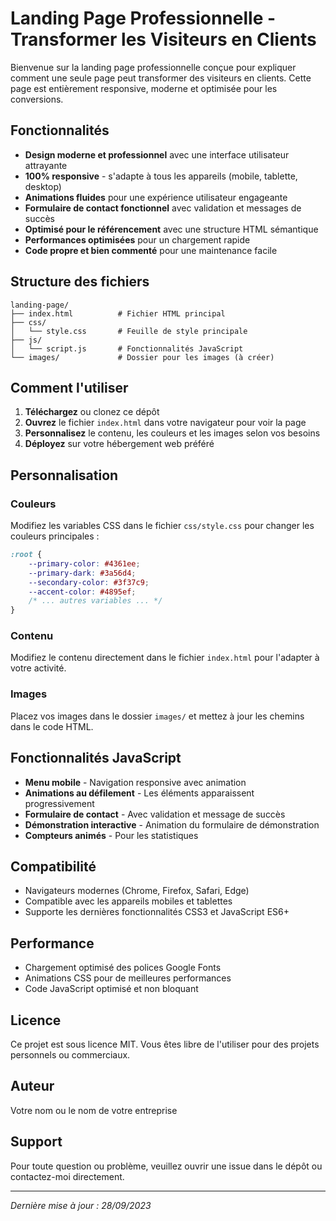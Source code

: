# Landing Page Professionnelle - Transformer les Visiteurs en Clients

Bienvenue sur la landing page professionnelle conçue pour expliquer comment une seule page peut transformer des visiteurs en clients. Cette page est entièrement responsive, moderne et optimisée pour les conversions.

## Fonctionnalités

- **Design moderne et professionnel** avec une interface utilisateur attrayante
- **100% responsive** - s'adapte à tous les appareils (mobile, tablette, desktop)
- **Animations fluides** pour une expérience utilisateur engageante
- **Formulaire de contact fonctionnel** avec validation et messages de succès
- **Optimisé pour le référencement** avec une structure HTML sémantique
- **Performances optimisées** pour un chargement rapide
- **Code propre et bien commenté** pour une maintenance facile

## Structure des fichiers

```
landing-page/
├── index.html          # Fichier HTML principal
├── css/
│   └── style.css       # Feuille de style principale
├── js/
│   └── script.js       # Fonctionnalités JavaScript
└── images/             # Dossier pour les images (à créer)
```

## Comment l'utiliser

1. **Téléchargez** ou clonez ce dépôt
2. **Ouvrez** le fichier `index.html` dans votre navigateur pour voir la page
3. **Personnalisez** le contenu, les couleurs et les images selon vos besoins
4. **Déployez** sur votre hébergement web préféré

## Personnalisation

### Couleurs
Modifiez les variables CSS dans le fichier `css/style.css` pour changer les couleurs principales :

```css
:root {
    --primary-color: #4361ee;
    --primary-dark: #3a56d4;
    --secondary-color: #3f37c9;
    --accent-color: #4895ef;
    /* ... autres variables ... */
}
```

### Contenu
Modifiez le contenu directement dans le fichier `index.html` pour l'adapter à votre activité.

### Images
Placez vos images dans le dossier `images/` et mettez à jour les chemins dans le code HTML.

## Fonctionnalités JavaScript

- **Menu mobile** - Navigation responsive avec animation
- **Animations au défilement** - Les éléments apparaissent progressivement
- **Formulaire de contact** - Avec validation et message de succès
- **Démonstration interactive** - Animation du formulaire de démonstration
- **Compteurs animés** - Pour les statistiques

## Compatibilité

- Navigateurs modernes (Chrome, Firefox, Safari, Edge)
- Compatible avec les appareils mobiles et tablettes
- Supporte les dernières fonctionnalités CSS3 et JavaScript ES6+

## Performance

- Chargement optimisé des polices Google Fonts
- Animations CSS pour de meilleures performances
- Code JavaScript optimisé et non bloquant

## Licence

Ce projet est sous licence MIT. Vous êtes libre de l'utiliser pour des projets personnels ou commerciaux.

## Auteur

Votre nom ou le nom de votre entreprise

## Support

Pour toute question ou problème, veuillez ouvrir une issue dans le dépôt ou contactez-moi directement.

---

*Dernière mise à jour : 28/09/2023*
